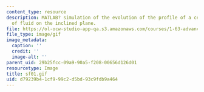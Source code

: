 ```yaml
---
content_type: resource
description: MATLAB? simulation of the evolution of the profile of a certain mass
  of fluid on the inclined plane.
file: https://ol-ocw-studio-app-qa.s3.amazonaws.com/courses/1-63-advanced-fluid-dynamics-of-the-environment-fall-2002/d79239b41cf999c2d5bd93c9fdb9a464_sf01.gif
file_type: image/gif
image_metadata:
  caption: ''
  credit: ''
  image-alt: ''
parent_uid: 29b25fcc-09a9-90a5-f208-00656d126d01
resourcetype: Image
title: sf01.gif
uid: d79239b4-1cf9-99c2-d5bd-93c9fdb9a464
---
```

